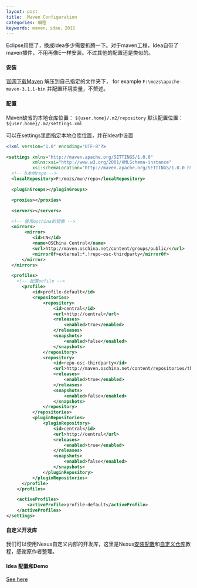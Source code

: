```yaml
---
layout: post
title:  Maven Configuration
categories: 编程
keywords: maven，idae，2015
---
```


Eclipse用惯了，换成Idea多少需要折腾一下。对于maven工程，Idea自带了maven插件，不用再像E一样安装。不过其他的配置还是类似的。

#### 安装
[官网下载Maven](http://maven.apache.org/)
解压到自己指定的文件夹下， for example `F:\mozs\apache-maven-3.1.1-bin`
并配置环境变量，不赘述。


#### 配置
Maven缺省的本地仓库位置： `${user.home}/.m2/repository` 
默认配置位置： `${user.home}/.m2/settings.xml`

可以在settings里面指定本地仓库位置，并在Idea中设置

``` xml
<?xml version="1.0" encoding="UTF-8"?>

<settings xmlns="http://maven.apache.org/SETTINGS/1.0.0"
          xmlns:xsi="http://www.w3.org/2001/XMLSchema-instance"
          xsi:schemaLocation="http://maven.apache.org/SETTINGS/1.0.0 http://maven.apache.org/xsd/settings-1.0.0.xsd">
  <!-- b本地repo -->
  <localRepository>F:/mozs/mvn/repo</localRepository>

  <pluginGroups></pluginGroups>

  <proxies></proxies>

  <servers></servers>

  <!-- 使用oschina的镜像 -->
  <mirrors>
       <mirror>
          <id>CN</id>
          <name>OSChina Central</name>
          <url>http://maven.oschina.net/content/groups/public/</url>
          <mirrorOf>external:*,!repo-osc-thirdparty</mirrorOf>
      </mirror>
  </mirrors>

  <profiles>
    <!-- 配置pofile -->
      <profile>
          <id>profile-default</id>
          <repositories>
              <repository>
                  <id>central</id>
                  <url>http://central</url>
                  <releases>
                      <enabled>true</enabled>
                  </releases>
                  <snapshots>
                      <enabled>false</enabled>
                  </snapshots>
              </repository>
              <repository>
                  <id>repo-osc-thirdparty</id>
                  <url>http://maven.oschina.net/content/repositories/thirdparty/</url>
                  <releases>
                      <enabled>true</enabled>
                  </releases>
                  <snapshots>
                      <enabled>false</enabled>
                  </snapshots>
              </repository>
          </repositories>
          <pluginRepositories>
              <pluginRepository>
                  <id>central</id>
                  <url>http://central</url>
                  <releases>
                      <enabled>true</enabled>
                  </releases>
                  <snapshots>
                      <enabled>false</enabled>
                  </snapshots>
              </pluginRepository>
          </pluginRepositories>
      </profile>
    </profiles>

    <activeProfiles>
        <activeProfile>profile-default</activeProfile>
    </activeProfiles>
</settings>

```

#### 自定义开发库
我们可以使用Nexus自定义内部的开发库，这里是Nexus[安装配置](http://www.cnblogs.com/dycg/archive/2013/05/29/3106968.html)和[自定义仓库](http://www.cnblogs.com/dycg/archive/2013/05/29/3105927.html)教程，感谢原作者整理。

#### Idea 配置和Demo
[See here](http://www.open-open.com/lib/view/open1388650391891.html)
